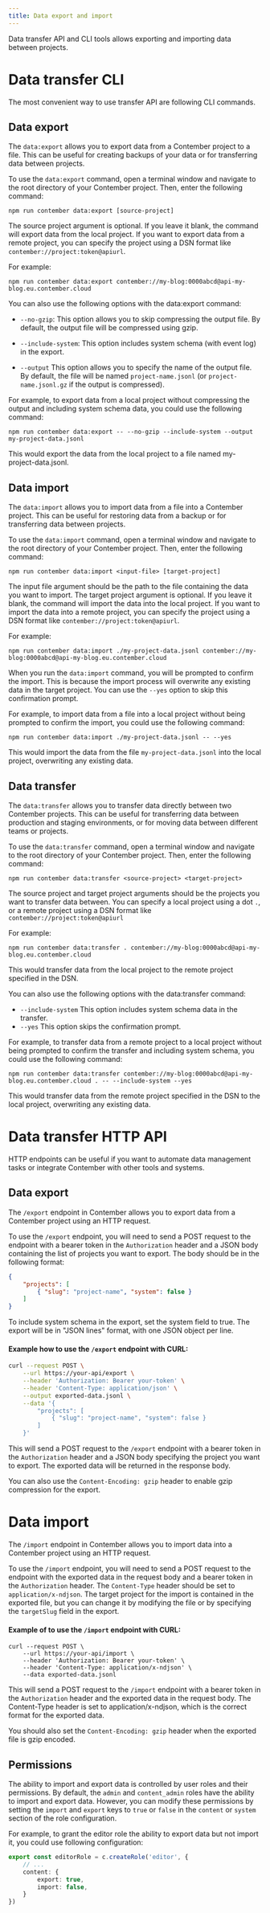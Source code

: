```yaml
---
title: Data export and import
---
```


Data transfer API and CLI tools allows exporting and importing data between projects.

# Data transfer CLI

The most convenient way to use transfer API are following CLI commands.

## Data export
The `data:export` allows you to export data from a Contember project to a file. This can be useful for creating backups of your data or for transferring data between projects.

To use the `data:export` command, open a terminal window and navigate to the root directory of your Contember project. Then, enter the following command:

```
npm run contember data:export [source-project]
```
The source project argument is optional. If you leave it blank, the command will export data from the local project. If you want to export data from a remote project, you can specify the project using a DSN format like `contember://project:token@apiurl`.

For example:
```
npm run contember data:export contember://my-blog:0000abcd@api-my-blog.eu.contember.cloud
```

You can also use the following options with the data:export command:

- `--no-gzip`: This option allows you to skip compressing the output file. By default, the output file will be compressed using gzip.

- `--include-system`: This option includes system schema (with event log) in the export.

- `--output` This option allows you to specify the name of the output file. By default, the file will be named `project-name.jsonl` (or `project-name.jsonl.gz` if the output is compressed).

For example, to export data from a local project without compressing the output and including system schema data, you could use the following command:

```
npm run contember data:export -- --no-gzip --include-system --output my-project-data.jsonl
```
This would export the data from the local project to a file named my-project-data.jsonl.

## Data import

The `data:import` allows you to import data from a file into a Contember project. This can be useful for restoring data from a backup or for transferring data between projects.

To use the `data:import` command, open a terminal window and navigate to the root directory of your Contember project. Then, enter the following command:

```
npm run contember data:import <input-file> [target-project]
```
The input file argument should be the path to the file containing the data you want to import. The target project argument is optional. If you leave it blank, the command will import the data into the local project. If you want to import the data into a remote project, you can specify the project using a DSN format like `contember://project:token@apiurl`.

For example:
```
npm run contember data:import ./my-project-data.jsonl contember://my-blog:0000abcd@api-my-blog.eu.contember.cloud
```
When you run the `data:import` command, you will be prompted to confirm the import. This is because the import process will overwrite any existing data in the target project. You can use the `--yes` option to skip this confirmation prompt.

For example, to import data from a file into a local project without being prompted to confirm the import, you could use the following command:

```
npm run contember data:import ./my-project-data.jsonl -- --yes
```

This would import the data from the file `my-project-data.jsonl` into the local project, overwriting any existing data.

## Data transfer

The `data:transfer` allows you to transfer data directly between two Contember projects. This can be useful for transferring data between production and staging environments, or for moving data between different teams or projects.

To use the `data:transfer` command, open a terminal window and navigate to the root directory of your Contember project. Then, enter the following command:
```
npm run contember data:transfer <source-project> <target-project>
```
The source project and target project arguments should be the projects you want to transfer data between. You can specify a local project using a dot `.`, or a remote project using a DSN format like `contember://project:token@apiurl`

For example:
```
npm run contember data:transfer . contember://my-blog:0000abcd@api-my-blog.eu.contember.cloud
```
This would transfer data from the local project to the remote project specified in the DSN.

You can also use the following options with the data:transfer command:
- `--include-system` This option includes system schema data in the transfer.
- `--yes` This option skips the confirmation prompt.

For example, to transfer data from a remote project to a local project without being prompted to confirm the transfer and including system schema, you could use the following command:

```
npm run contember data:transfer contember://my-blog:0000abcd@api-my-blog.eu.contember.cloud . -- --include-system --yes
```
This would transfer data from the remote project specified in the DSN to the local project, overwriting any existing data.

# Data transfer HTTP API

HTTP endpoints can be useful if you want to automate data management tasks or integrate Contember with other tools and systems.

## Data export

The `/export` endpoint in Contember allows you to export data from a Contember project using an HTTP request.

To use the `/export` endpoint, you will need to send a POST request to the endpoint with a bearer token in the `Authorization` header and a JSON body containing the list of projects you want to export. The body should be in the following format:

```json
{
	"projects": [
		{ "slug": "project-name", "system": false }
	]
}
```
To include system schema in the export, set the system field to true. The export will be in "JSON lines" format, with one JSON object per line.

#### Example how to use the `/export` endpoint with CURL:

```bash
curl --request POST \
	--url https://your-api/export \
	--header 'Authorization: Bearer your-token' \
	--header 'Content-Type: application/json' \
	--output exported-data.jsonl \
	--data '{
		"projects": [
			{ "slug": "project-name", "system": false }
		]
	}'
```
This will send a POST request to the `/export` endpoint with a bearer token in the `Authorization` header and a JSON body specifying the project you want to export. The exported data will be returned in the response body.

You can also use the `Content-Encoding: gzip` header to enable gzip compression for the export.

# Data import

The `/import` endpoint in Contember allows you to import data into a Contember project using an HTTP request.

To use the `/import` endpoint, you will need to send a POST request to the endpoint with the exported data in the request body and a bearer token in the `Authorization` header. The `Content-Type` header should be set to `application/x-ndjson`. The target project for the import is contained in the exported file, but you can change it by modifying the file or by specifying the `targetSlug` field in the export.

#### Example of to use the `/import` endpoint with CURL:

```
curl --request POST \
	--url https://your-api/import \
	--header 'Authorization: Bearer your-token' \
	--header 'Content-Type: application/x-ndjson' \
	--data exported-data.jsonl
```
This will send a POST request to the `/import` endpoint with a bearer token in the `Authorization` header and the exported data in the request body. The Content-Type header is set to application/x-ndjson, which is the correct format for the exported data.

You should also set the `Content-Encoding: gzip` header when the exported file is gzip encoded.

## Permissions

The ability to import and export data is controlled by user roles and their permissions. By default, the `admin` and `content_admin` roles have the ability to import and export data. However, you can modify these permissions by setting the `import` and `export` keys to `true` or `false` in the `content` or `system` section of the role configuration.

For example, to grant the editor role the ability to export data but not import it, you could use following configuration:

```typescript
export const editorRole = c.createRole('editor', {
	// ...
	content: {
		export: true,
		import: false,
	}
})
```
